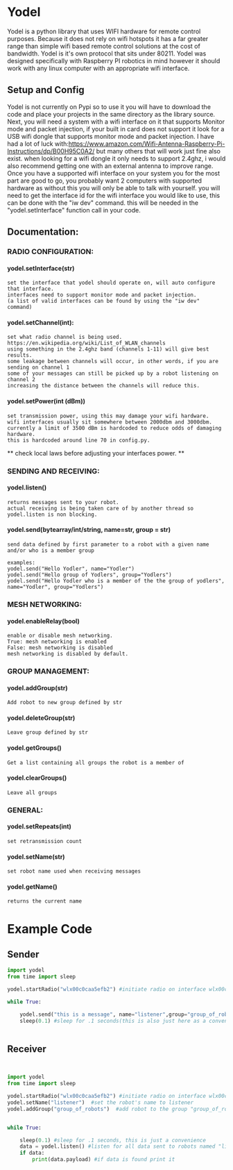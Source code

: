 # Yodel
Yodel is a python library that uses WIFI hardware for remote control purposes. Because it does not rely on wifi hotspots it has a far greater range than simple wifi based remote control solutions at the cost of bandwidth. Yodel is it's own protocol that sits under 80211. Yodel was designed specifically with Raspberry PI robotics in mind however it should work with any linux computer with an appropriate wifi interface.

## Setup and Config
Yodel is not currently on Pypi so to use it you will have to download the code and place your projects in the same directory as the library source. Next, you will need a system with a wifi interface on it that supports Monitor mode and packet injection, if your built in card does not support it look for a USB wifi dongle that supports monitor mode and packet injection. 
I have had a lot of luck with:https://www.amazon.com/Wifi-Antenna-Raspberry-Pi-Instructions/dp/B00H95C0A2/ but many others that will work just fine also exist.
when looking for a wifi dongle it only needs to support 2.4ghz, i would also recommend getting one with an external antenna to improve range. 
Once you have a supported wifi interface on your system you for the most part are good to go, you probably want 2 computers with supported hardware as without this you will only be able to talk with yourself. 
you will need to get the interface id for the wifi interface you would like to use, this can be done with the "iw dev" command. 
this will be needed in the "yodel.setInterface" function call in your code.

## Documentation:

### RADIO CONFIGURATION:

  #### yodel.setInterface(str)
  
    set the interface that yodel should operate on, will auto configure that interface.
    interfaces need to support monitor mode and packet injection. 
    (a list of valid interfaces can be found by using the "iw dev" command)
  #### yodel.setChannel(int):
    
    set what radio channel is being used.
    https://en.wikipedia.org/wiki/List_of_WLAN_channels
    using something in the 2.4ghz band (channels 1-11) will give best results.
    some leakage between channels will occur, in other words, if you are sending on channel 1  
    some of your messages can still be picked up by a robot listening on channel 2
    increasing the distance between the channels will reduce this.
  #### yodel.setPower(int (dBm))
    
    set transmission power, using this may damage your wifi hardware.
    wifi interfaces usually sit somewhere between 2000dbm and 3000dbm.
    currently a limit of 3500 dBm is hardcoded to reduce odds of damaging hardware.
    this is hardcoded around line 70 in config.py.
   ** check local laws before adjusting your interfaces power. **


### SENDING AND RECEIVING:

  #### yodel.listen()
  
    returns messages sent to your robot.
    actual receiving is being taken care of by another thread so yodel.listen is non blocking.

  #### yodel.send(bytearray/int/string, name=str, group = str)
  
    send data defined by first parameter to a robot with a given name and/or who is a member group
    
    examples:
    yodel.send("Hello Yodler", name="Yodler")
    yodel.send("Hello group of Yodlers", group="Yodlers")
    yodel.send("Hello Yodler who is a member of the the group of yodlers", name="Yodler", group="Yodlers")
### MESH NETWORKING:

  #### yodel.enableRelay(bool)
  
    enable or disable mesh networking.
    True: mesh networking is enabled
    False: mesh networking is disabled
    mesh networking is disabled by default.

  
### GROUP MANAGEMENT:

  #### yodel.addGroup(str)

    Add robot to new group defined by str

  #### yodel.deleteGroup(str)

    Leave group defined by str

  #### yodel.getGroups()
  
    Get a list containing all groups the robot is a member of

  #### yodel.clearGroups()
  
    Leave all groups

    
### GENERAL:

  #### yodel.setRepeats(int)

    set retransmission count

  #### yodel.setName(str)

    set robot name used when receiving messages

  #### yodel.getName()

    returns the current name

# Example Code

## Sender
``` python
import yodel
from time import sleep

yodel.startRadio("wlx00c0caa5efb2") #initiate radio on interface wlx00c0caa5efb2 (the interface name will differ on your system)

while True:

    yodel.send("this is a message", name="listener",group="group_of_robots") #send data to robots named "listener" who are a member of group_of_robots
    sleep(0.1) #sleep for .1 seconds(this is also just here as a convenience)
    
```


## Receiver
``` python


import yodel
from time import sleep

yodel.startRadio("wlx00c0caa5efb2") #initiate radio on interface wlx00c0caa5efb2 (the interface name will differ on your system)
yodel.setName("listener")  #set the robot's name to listener
yodel.addGroup("group_of_robots")  #add robot to the group "group_of_robots"


while True:

    sleep(0.1) #sleep for .1 seconds, this is just a convenience
    data = yodel.listen() #listen for all data sent to robots named "listener" and/or who are a member of "group_of_robots"
    if data: 
        print(data.payload) #if data is found print it



